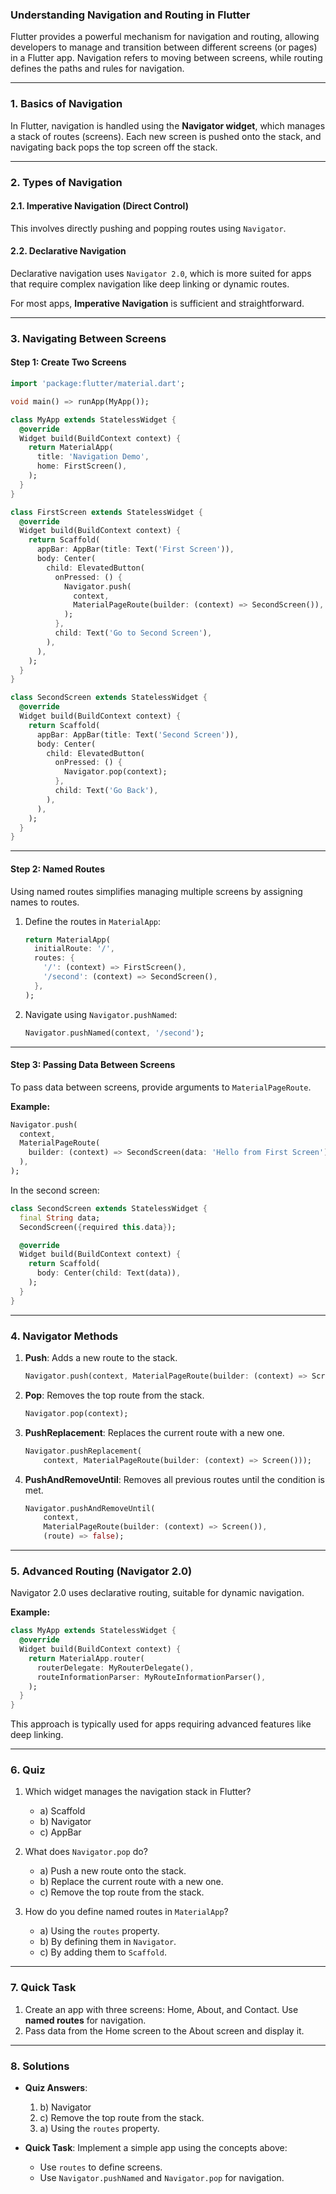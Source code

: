 ### **Understanding Navigation and Routing in Flutter**

Flutter provides a powerful mechanism for navigation and routing, allowing developers to manage and transition between different screens (or pages) in a Flutter app. Navigation refers to moving between screens, while routing defines the paths and rules for navigation.

---

### **1. Basics of Navigation**

In Flutter, navigation is handled using the **Navigator widget**, which manages a stack of routes (screens). Each new screen is pushed onto the stack, and navigating back pops the top screen off the stack.

---

### **2. Types of Navigation**

#### **2.1. Imperative Navigation (Direct Control)**
This involves directly pushing and popping routes using `Navigator`.

#### **2.2. Declarative Navigation**
Declarative navigation uses `Navigator 2.0`, which is more suited for apps that require complex navigation like deep linking or dynamic routes.

For most apps, **Imperative Navigation** is sufficient and straightforward.

---

### **3. Navigating Between Screens**

#### **Step 1: Create Two Screens**

```dart
import 'package:flutter/material.dart';

void main() => runApp(MyApp());

class MyApp extends StatelessWidget {
  @override
  Widget build(BuildContext context) {
    return MaterialApp(
      title: 'Navigation Demo',
      home: FirstScreen(),
    );
  }
}

class FirstScreen extends StatelessWidget {
  @override
  Widget build(BuildContext context) {
    return Scaffold(
      appBar: AppBar(title: Text('First Screen')),
      body: Center(
        child: ElevatedButton(
          onPressed: () {
            Navigator.push(
              context,
              MaterialPageRoute(builder: (context) => SecondScreen()),
            );
          },
          child: Text('Go to Second Screen'),
        ),
      ),
    );
  }
}

class SecondScreen extends StatelessWidget {
  @override
  Widget build(BuildContext context) {
    return Scaffold(
      appBar: AppBar(title: Text('Second Screen')),
      body: Center(
        child: ElevatedButton(
          onPressed: () {
            Navigator.pop(context);
          },
          child: Text('Go Back'),
        ),
      ),
    );
  }
}
```

---

#### **Step 2: Named Routes**

Using named routes simplifies managing multiple screens by assigning names to routes.

1. Define the routes in `MaterialApp`:
   ```dart
   return MaterialApp(
     initialRoute: '/',
     routes: {
       '/': (context) => FirstScreen(),
       '/second': (context) => SecondScreen(),
     },
   );
   ```

2. Navigate using `Navigator.pushNamed`:
   ```dart
   Navigator.pushNamed(context, '/second');
   ```

---

#### **Step 3: Passing Data Between Screens**

To pass data between screens, provide arguments to `MaterialPageRoute`.

**Example:**
```dart
Navigator.push(
  context,
  MaterialPageRoute(
    builder: (context) => SecondScreen(data: 'Hello from First Screen'),
  ),
);
```

In the second screen:
```dart
class SecondScreen extends StatelessWidget {
  final String data;
  SecondScreen({required this.data});

  @override
  Widget build(BuildContext context) {
    return Scaffold(
      body: Center(child: Text(data)),
    );
  }
}
```

---

### **4. Navigator Methods**

1. **Push**: Adds a new route to the stack.
   ```dart
   Navigator.push(context, MaterialPageRoute(builder: (context) => Screen()));
   ```

2. **Pop**: Removes the top route from the stack.
   ```dart
   Navigator.pop(context);
   ```

3. **PushReplacement**: Replaces the current route with a new one.
   ```dart
   Navigator.pushReplacement(
       context, MaterialPageRoute(builder: (context) => Screen()));
   ```

4. **PushAndRemoveUntil**: Removes all previous routes until the condition is met.
   ```dart
   Navigator.pushAndRemoveUntil(
       context,
       MaterialPageRoute(builder: (context) => Screen()),
       (route) => false);
   ```

---

### **5. Advanced Routing (Navigator 2.0)**

Navigator 2.0 uses declarative routing, suitable for dynamic navigation.

**Example:**
```dart
class MyApp extends StatelessWidget {
  @override
  Widget build(BuildContext context) {
    return MaterialApp.router(
      routerDelegate: MyRouterDelegate(),
      routeInformationParser: MyRouteInformationParser(),
    );
  }
}
```

This approach is typically used for apps requiring advanced features like deep linking.

---

### **6. Quiz**

1. Which widget manages the navigation stack in Flutter?
   - a) Scaffold
   - b) Navigator
   - c) AppBar

2. What does `Navigator.pop` do?
   - a) Push a new route onto the stack.
   - b) Replace the current route with a new one.
   - c) Remove the top route from the stack.

3. How do you define named routes in `MaterialApp`?
   - a) Using the `routes` property.
   - b) By defining them in `Navigator`.
   - c) By adding them to `Scaffold`.

---

### **7. Quick Task**

1. Create an app with three screens: Home, About, and Contact. Use **named routes** for navigation.
2. Pass data from the Home screen to the About screen and display it.

---

### **8. Solutions**

- **Quiz Answers**:
  1. b) Navigator
  2. c) Remove the top route from the stack.
  3. a) Using the `routes` property.

- **Quick Task**:
  Implement a simple app using the concepts above:
  - Use `routes` to define screens.
  - Use `Navigator.pushNamed` and `Navigator.pop` for navigation.
